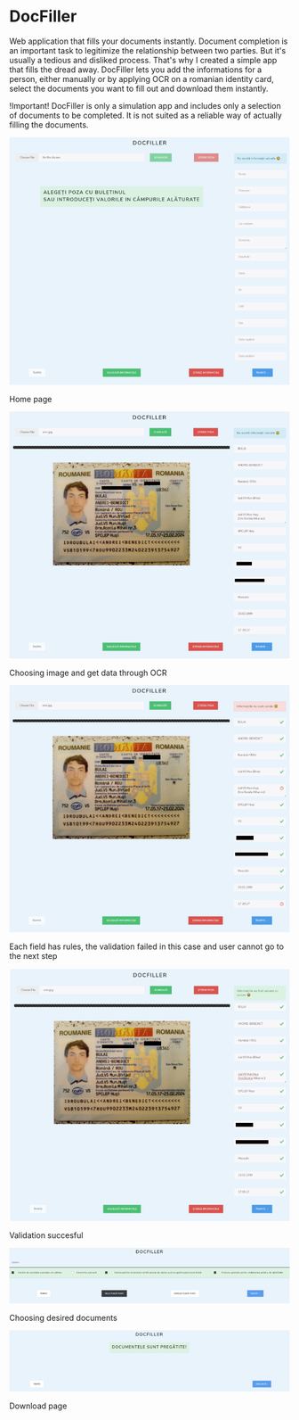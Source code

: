 # DocFiller
Web application that fills your documents instantly. 
Document completion is an important task to legitimize the relationship between two parties. But it's usually a tedious and disliked process. That's why I created a simple app that fills the dread away.
DocFiller lets you add the informations for a person, either manually or by applying OCR on a romanian identity card, select the documents you want to fill out and download them instantly.

!Important! DocFiller is only a simulation app and includes only a selection of documents to be completed. It is not suited as a reliable way of actually filling the documents.

![](./images/p1.png)

Home page

![](./images/p2.png)

Choosing image and get data through OCR

![](./images/p3.png)

Each field has rules, the validation failed in this case and user cannot go to the next step

![](./images/p4.png)

Validation succesful

![](./images/p5.png)

Choosing desired documents

![](./images/p6.png)

Download page
